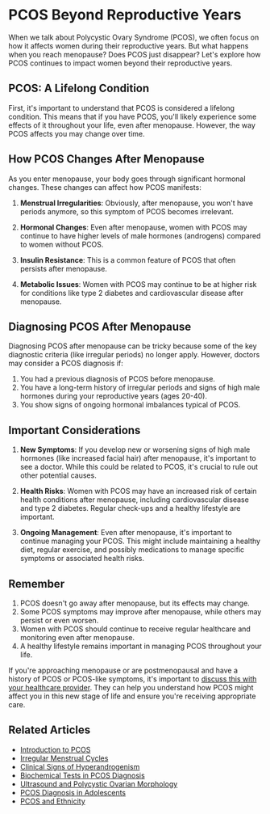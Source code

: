 # PCOS Beyond Reproductive Years

When we talk about Polycystic Ovary Syndrome (PCOS), we often focus on how it affects women during their reproductive years. But what happens when you reach menopause? Does PCOS just disappear? Let's explore how PCOS continues to impact women beyond their reproductive years.

## PCOS: A Lifelong Condition

First, it's important to understand that PCOS is considered a lifelong condition. This means that if you have PCOS, you'll likely experience some effects of it throughout your life, even after menopause. However, the way PCOS affects you may change over time.

## How PCOS Changes After Menopause

As you enter menopause, your body goes through significant hormonal changes. These changes can affect how PCOS manifests:

1. **Menstrual Irregularities**: Obviously, after menopause, you won't have periods anymore, so this symptom of PCOS becomes irrelevant.

2. **Hormonal Changes**: Even after menopause, women with PCOS may continue to have higher levels of male hormones (androgens) compared to women without PCOS.

3. **Insulin Resistance**: This is a common feature of PCOS that often persists after menopause.

4. **Metabolic Issues**: Women with PCOS may continue to be at higher risk for conditions like type 2 diabetes and cardiovascular disease after menopause.

## Diagnosing PCOS After Menopause

Diagnosing PCOS after menopause can be tricky because some of the key diagnostic criteria (like irregular periods) no longer apply. However, doctors may consider a PCOS diagnosis if:

1. You had a previous diagnosis of PCOS before menopause.
2. You have a long-term history of irregular periods and signs of high male hormones during your reproductive years (ages 20-40).
3. You show signs of ongoing hormonal imbalances typical of PCOS.

## Important Considerations

1. **New Symptoms**: If you develop new or worsening signs of high male hormones (like increased facial hair) after menopause, it's important to see a doctor. While this could be related to PCOS, it's crucial to rule out other potential causes.

2. **Health Risks**: Women with PCOS may have an increased risk of certain health conditions after menopause, including cardiovascular disease and type 2 diabetes. Regular check-ups and a healthy lifestyle are important.

3. **Ongoing Management**: Even after menopause, it's important to continue managing your PCOS. This might include maintaining a healthy diet, regular exercise, and possibly medications to manage specific symptoms or associated health risks.

## Remember

1. PCOS doesn't go away after menopause, but its effects may change.
2. Some PCOS symptoms may improve after menopause, while others may persist or even worsen.
3. Women with PCOS should continue to receive regular healthcare and monitoring even after menopause.
4. A healthy lifestyle remains important in managing PCOS throughout your life.

If you're approaching menopause or are postmenopausal and have a history of PCOS or PCOS-like symptoms, it's important to [discuss this with your healthcare provider](/consult-provider). They can help you understand how PCOS might affect you in this new stage of life and ensure you're receiving appropriate care.

## Related Articles

- [Introduction to PCOS](/diagnosis/introduction-to-pcos)
- [Irregular Menstrual Cycles](/diagnosis/irregular-menstrual-cycles)
- [Clinical Signs of Hyperandrogenism](/diagnosis/clinical-signs-hyperandrogenism)
- [Biochemical Tests in PCOS Diagnosis](/diagnosis/biochemical-tests-pcos)
- [Ultrasound and Polycystic Ovarian Morphology](/diagnosis/ultrasound-and-pcom)
- [PCOS Diagnosis in Adolescents](/diagnosis/pcos-diagnosis-adolescents)
- [PCOS and Ethnicity](/diagnosis/pcos-and-ethnicity)
